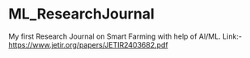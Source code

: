 # ML_ResearchJournal
My first Research Journal on Smart Farming with help of AI/ML.
Link:-https://www.jetir.org/papers/JETIR2403682.pdf
